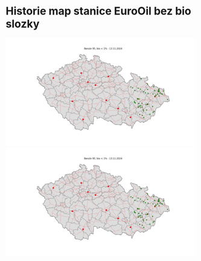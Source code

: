 # Historie map stanice EuroOil bez bio slozky

![Stanice EuroOil bez bio slozky Benzin 95](https://github.com/jan-tomek/EuroOil_bez_bio_data/blob/main/stanice_kvalita_ben_nula.png)
![Stanice EuroOil bez bio slozky Nafta](https://github.com/jan-tomek/EuroOil_bez_bio_data/blob/main/stanice_kvalita_naf_nula.png)
